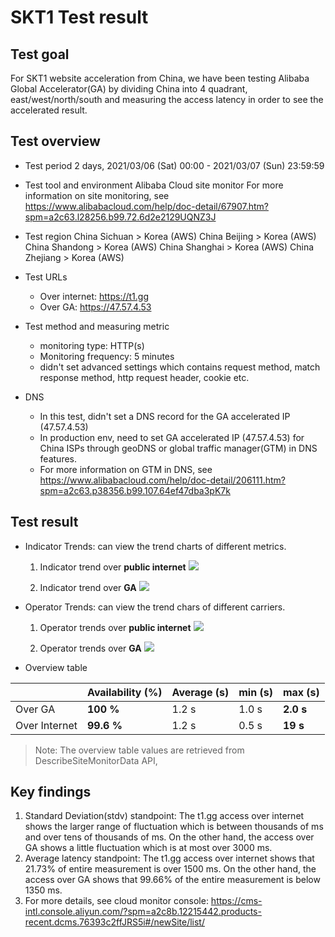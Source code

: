 # SKT1 Test result
## Test goal
For SKT1 website acceleration from China, we have been testing Alibaba Global Accelerator(GA) by dividing China into 4 quadrant, east/west/north/south and measuring the access latency in order to see the accelerated result.

## Test overview

 * Test period
2 days, 2021/03/06 (Sat) 00:00 - 2021/03/07 (Sun) 23:59:59
 
 * Test tool and environment
Alibaba Cloud site monitor
For more information on site monitoring, see https://www.alibabacloud.com/help/doc-detail/67907.htm?spm=a2c63.l28256.b99.72.6d2e2129UQNZ3J

 * Test region
China Sichuan > Korea (AWS)
China Beijing > Korea (AWS)
China Shandong > Korea (AWS)
China Shanghai > Korea (AWS)
China Zhejiang > Korea (AWS)

 * Test URLs
	 * Over internet: https://t1.gg
	 * Over GA: https://47.57.4.53

* Test method and measuring metric
	* monitoring type: HTTP(s)
	* Monitoring frequency: 5 minutes
	* didn't set advanced settings which contains request method, match response method, http request header, cookie etc.

* DNS
	* In this test, didn't set a DNS record for the GA accelerated IP (47.57.4.53)
	* In production env, need to set GA accelerated IP (47.57.4.53) for China ISPs through geoDNS or global traffic manager(GTM) in DNS features.
	* For more information on GTM in DNS, see
https://www.alibabacloud.com/help/doc-detail/206111.htm?spm=a2c63.p38356.b99.107.64ef47dba3pK7k

## Test result
* Indicator Trends: can view the trend charts of different metrics.
	1. Indicator trend over **public internet**
![](https://github.com/rnlduaeo/alibaba/blob/master/indicator_trend_internet.png?raw=true)

	2. Indicator trend over **GA**
![](https://github.com/rnlduaeo/alibaba/blob/master/indicator_trend_ga.png?raw=true)

* Operator Trends: can view the trend chars of different carriers.
	1. Operator trends over **public internet**
![](https://github.com/rnlduaeo/alibaba/blob/master/operator_trend_internet.png?raw=true)

	2. Operator trends over **GA**
![](https://github.com/rnlduaeo/alibaba/blob/master/operator_trend_ga.png?raw=true)

* Overview table

|    | Availability (%) | Average (s)     | min (s) | max (s) |
|-----------|---------|---------|---------| ----
|Over GA|   **100 %** | 1.2 s | 1.0 s | **2.0 s**
|Over Internet |**99.6 %**| 1.2 s | 0.5 s | **19 s**

> Note: The overview table values are retrieved from DescribeSiteMonitorData API, 






## Key findings
1. Standard Deviation(stdv) standpoint: 
The t1.gg access over internet shows the larger range of fluctuation which is between thousands of ms and over tens of thousands of ms. On the other hand, the access over GA shows a little fluctuation which is at most over 3000 ms. 
2. Average latency standpoint:
The t1.gg access over internet shows that 21.73% of entire measurement is over 1500 ms. On the other hand, the access over GA shows that 99.66% of the entire measurement is below 1350 ms.
3. For more details, see cloud monitor console:
https://cms-intl.console.aliyun.com/?spm=a2c8b.12215442.products-recent.dcms.76393c2ffJRS5i#/newSite/list/

<!--stackedit_data:
eyJoaXN0b3J5IjpbLTEzOTE4NjgwNDQsMTIyNDMyMDIxOSwtND
EzMTE2NjI3LDg4MTI4MjA2NSw2NTYxMDI2NDEsLTE2MzE4ODUz
MjMsLTEzNTE4NTg4NiwtMTkzNTg1MDc3NiwtNzQzNjM5Nzg1LD
c1ODEzNTI0NCwxNDc3NjIwMjcxLC0xNzk4NzczMTUxXX0=
-->